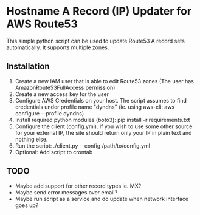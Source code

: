 # Hostname A Record (IP) Updater for AWS Route53

This simple python script can be used to update Route53 A record sets automatically. It supports multiple zones.

## Installation

1. Create a new IAM user that is able to edit Route53 zones (The user has AmazonRoute53FullAccess permission)
2. Create a new access key for the user
3. Configure AWS Credentials on your host. The script assumes to find credentials under profile name "dyndns" (ie. using aws-cli: aws configure --profile dyndns)
4. Install required python modules (boto3): pip install -r requirements.txt
5. Configure the client (config.yml). If you wish to use some other source for your external IP, the site should return only your IP in plain text and nothing else.
6. Run the script: ./client.py --config /path/to/config.yml
7. Optional: Add script to crontab

## TODO
* Maybe add support for other record types ie. MX?
* Maybe send error messages over email?
* Maybe run script as a service and do update when network interface goes up?

